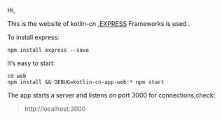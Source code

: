 Hi, 

This is the website of kotlin-cn ,[EXPRESS](http://expressjs.com/) Frameworks is used . 

To install express:

```shell
npm install express --save
```

It‘s easy to start:

``` shell
cd web
npm install && DEBUG=kotlin-cn-app-web:* npm start
```

The app starts a server and listens on port 3000 for connections,check:

>http://localhost:3000

